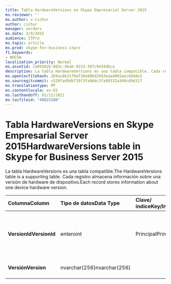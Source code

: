 ```yaml
---
title: Tabla HardwareVersions en Skype Empresarial Server 2015
ms.reviewer: ''
ms.author: v-cichur
author: cichur
manager: serdars
ms.date: 3/9/2015
audience: ITPro
ms.topic: article
ms.prod: skype-for-business-itpro
f1.keywords:
- NOCSH
localization_priority: Normal
ms.assetid: ca05582b-082c-4bab-9233-36fc9434dbca
description: La tabla HardwareVersions es una tabla compatible. Cada registro almacena información sobre una versión de hardware de dispositivo.
ms.openlocfilehash: 2b9ac6b31f0af30e896d2943eaa4065aecdd4de3
ms.sourcegitcommit: c528fad9db719f3fa96dc3fa99332a349cd9d317
ms.translationtype: MT
ms.contentlocale: es-ES
ms.lasthandoff: 01/12/2021
ms.locfileid: "49821580"
---
```

# <a name="hardwareversions-table-in-skype-for-business-server-2015"></a><span data-ttu-id="874ab-104">Tabla HardwareVersions en Skype Empresarial Server 2015</span><span class="sxs-lookup"><span data-stu-id="874ab-104">HardwareVersions table in Skype for Business Server 2015</span></span>
 
<span data-ttu-id="874ab-105">La tabla HardwareVersions es una tabla compatible.</span><span class="sxs-lookup"><span data-stu-id="874ab-105">The HardwareVersions table is a supporting table.</span></span> <span data-ttu-id="874ab-106">Cada registro almacena información sobre una versión de hardware de dispositivo.</span><span class="sxs-lookup"><span data-stu-id="874ab-106">Each record stores information about one device hardware version.</span></span>
  
|<span data-ttu-id="874ab-107">**Columna**</span><span class="sxs-lookup"><span data-stu-id="874ab-107">**Column**</span></span>|<span data-ttu-id="874ab-108">**Tipo de datos**</span><span class="sxs-lookup"><span data-stu-id="874ab-108">**Data Type**</span></span>|<span data-ttu-id="874ab-109">**Clave/índice**</span><span class="sxs-lookup"><span data-stu-id="874ab-109">**Key/Index**</span></span>|<span data-ttu-id="874ab-110">**Detalles**</span><span class="sxs-lookup"><span data-stu-id="874ab-110">**Details**</span></span>|
|:-----|:-----|:-----|:-----|
|<span data-ttu-id="874ab-111">**VersionId**</span><span class="sxs-lookup"><span data-stu-id="874ab-111">**VersionId**</span></span> <br/> |<span data-ttu-id="874ab-112">entero</span><span class="sxs-lookup"><span data-stu-id="874ab-112">int</span></span>  <br/> |<span data-ttu-id="874ab-113">Principal</span><span class="sxs-lookup"><span data-stu-id="874ab-113">Primary</span></span>  <br/> |<span data-ttu-id="874ab-114">Número único que identifica esta versión de hardware.</span><span class="sxs-lookup"><span data-stu-id="874ab-114">Unique number identifying this hardware version.</span></span>  <br/> |
|<span data-ttu-id="874ab-115">**Versión**</span><span class="sxs-lookup"><span data-stu-id="874ab-115">**Version**</span></span> <br/> |<span data-ttu-id="874ab-116">nvarchar(256)</span><span class="sxs-lookup"><span data-stu-id="874ab-116">nvarchar(256)</span></span>  <br/> | <br/> |<span data-ttu-id="874ab-117">Versión de hardware.</span><span class="sxs-lookup"><span data-stu-id="874ab-117">Hardware version.</span></span>  <br/> |
   

